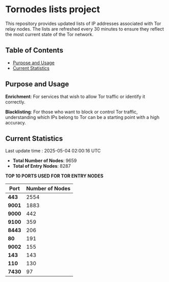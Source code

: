 # Tornodes lists project

This repository provides updated lists of IP addresses associated with Tor relay nodes. The lists are refreshed every 30 minutes to ensure they reflect the most current state of the Tor network.

## Table of Contents

- [Purpose and Usage](#purpose-and-usage)
- [Current Statistics](#current-statistics)


## Purpose and Usage

**Enrichment**: For services that wish to allow Tor traffic or identify it correctly.

**Blacklisting**: For those who want to block or control Tor traffic, understanding which IPs belong to Tor can be a starting point with a high accuracy.

## Current Statistics

Last update time : 2025-05-04 02:00:16 UTC

- **Total Number of Nodes**: 9659
- **Total of Entry Nodes**: 8287

**TOP 10 PORTS USED FOR TOR ENTRY NODES**

| **Port** | **Number of Nodes** |
|------|-----------------|
| **443**   | 2554  |
| **9001**   | 1883  |
| **9000**   | 442  |
| **9100**   | 359  |
| **8443**   | 206  |
| **80**   | 191  |
| **9002**   | 155  |
| **143**   | 143  |
| **110**   | 130  |
| **7430**   | 97  |

